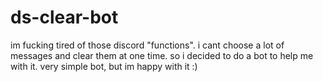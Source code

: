 # ds-clear-bot
im fucking tired of those discord "functions".
i cant choose a lot of messages and clear them at one time.
so i decided to do a bot to help me with it.
very simple bot, but im happy with it :)
